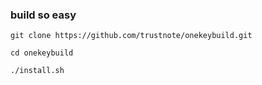 ### build so easy

```
git clone https://github.com/trustnote/onekeybuild.git
```

```
cd onekeybuild
```

```
./install.sh
```
